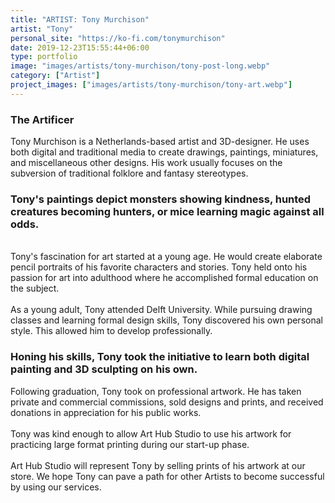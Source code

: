 ```yaml
---
title: "ARTIST: Tony Murchison"
artist: "Tony"
personal_site: "https://ko-fi.com/tonymurchison"
date: 2019-12-23T15:55:44+06:00
type: portfolio
image: "images/artists/tony-murchison/tony-post-long.webp"
category: ["Artist"]
project_images: ["images/artists/tony-murchison/tony-art.webp"]
---
```

### The Artificer

Tony Murchison is a Netherlands-based artist and 3D-designer. He uses both digital and traditional media to create drawings, paintings, miniatures, and miscellaneous other designs. His work usually focuses on the subversion of traditional folklore and fantasy stereotypes.

### Tony's paintings depict monsters showing kindness, hunted creatures becoming hunters, or mice learning magic against all odds.
\
Tony's fascination for art started at a young age. He would create elaborate pencil portraits of his favorite characters and stories. Tony held onto his passion for art into adulthood where he accomplished formal education on the subject.\
\
As a young adult, Tony attended Delft University. While pursuing drawing classes and learning formal design skills, Tony discovered his own personal style. This allowed him to develop professionally.

### Honing his skills, Tony took the initiative to learn both digital painting and 3D sculpting on his own.

Following graduation, Tony took on professional artwork. He has taken private and commercial commissions, sold designs and prints, and received donations in appreciation for his public works.\
\
Tony was kind enough to allow Art Hub Studio to use his artwork for practicing large format printing during our start-up phase.\
\
 Art Hub Studio will represent Tony by selling prints of his artwork at our store. We hope Tony can pave a path for other Artists to become successful by using our services.
